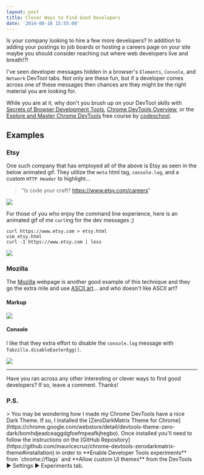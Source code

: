 ```yaml
---
layout: post
title: Clever Ways to Find Good Developers
date: '2014-08-18 15:55:00'
---
```


Is your company looking to hire a few more developers? In addition to adding your postings to job boards or hosting a careers page on your site maybe you should consider reaching out where web developers live and breath!?!

I've seen developer messages hidden in a browser's `Elements`, `Console`, and `Network` DevTool tabs. Not only are these fun, but if a developer comes across one of these messages then chances are they might be the right material you are looking for. 

While you are at it, why don't you brush up on your DevTool skills with [Secrets of Browser Development Tools](http://devtoolsecrets.com/), [Chrome DevTools Overview](https://developer.chrome.com/devtools), or the [Explore and Master Chrome DevTools](http://discover-devtools.codeschool.com/) free course by [codeschool](https://www.codeschool.com/). 
  
## Examples

### Etsy
  
One such company that has employed all of the above is Etsy as seen in the below animated gif. They utilize the `meta` html tag, `console.log`, and a custom `HTTP Header` to highlight...

> "Is code your craft? https://www.etsy.com/careers" 

![](/content/images/2014/Aug/Screenshot_2014_08_18_22_30_34_2.png)

For those of you who enjoy the command line experience, here is an animated gif of me `curl`ing for the dev messages ;)

```
curl https://www.etsy.com > etsy.html
vim etsy.html
curl -I https://www.etsy.com | less
```

![](/content/images/2014/Aug/code_craft_2.gif)

### Mozilla 

The [Mozilla](https://www.mozilla.org/en-US/) webpage is another good example of this technique and they go the extra mile and use [ASCII art](http://patorjk.com/software/taag/#p=display&f=Graffiti&t=Type%20Something%20)... and who doesn't like ASCII art?

#### Markup

![](/content/images/2014/Aug/Screen_Shot_2014_08_14_at_12_52_33_PM.png)

#### Console

I like that they extra effort to disable the `console.log` message with `Tabzilla.disableEasterEgg()`. 

![](/content/images/2014/Aug/Screen_Shot_2014_08_14_at_12_52_54_PM-1.png)

---

Have you ran across any other interesting or clever ways to find good developers? If so, leave a comment. Thanks!

### P.S.

<div id="devtoolstheme"></div>
> You may be wondering how I made my Chrome DevTools have a nice Dark Theme. If so, I installed the [ZeroDarkMatrix Theme for Chrome](https://chrome.google.com/webstore/detail/devtools-theme-zero-dark/bomhdjeadceaggdgfoefmpeafkjhegbo). Once installed you'll need to follow the instructions on the [GitHub Repository](https://github.com/mauricecruz/chrome-devtools-zerodarkmatrix-theme#installation) in order to **Enable Developer Tools experiments** from `chrome://flags` and **Allow custom UI themes** from the DevTools ▶ Settings ▶ Experiments tab.

<!--
* [SoundCloud](https://soundcloud.com/)
* [GrooveShark](http://grooveshark.com)
* [Gigaom.com](http://Gigaom.com)
* [Howtogeek](http://Howtogeek.com)
* [Booking](http://booking.com)
* [Zappos](Zappos.com)
* [Zappos.co.uk](http://www.Zoopla.co.uk)
-->